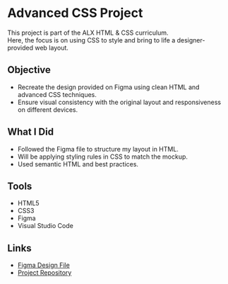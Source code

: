 # Advanced CSS Project

This project is part of the ALX HTML & CSS curriculum.  
Here, the focus is on using CSS to style and bring to life a designer-provided web layout.

## Objective
- Recreate the design provided on Figma using clean HTML and advanced CSS techniques.
- Ensure visual consistency with the original layout and responsiveness on different devices.

## What I Did
- Followed the Figma file to structure my layout in HTML.
- Will be applying styling rules in CSS to match the mockup.
- Used semantic HTML and best practices.

## Tools
- HTML5
- CSS3
- Figma
- Visual Studio Code

## Links
- [Figma Design File](<https://www.figma.com/design/s9SD9dIVh3FURpUoULoAI0/Homepage--Copy-?node-id=0-1&t=pBErOYpp26TnVpHu-1>)
- [Project Repository](https://github.com/Bee-Web-hub/alx_html_css)
